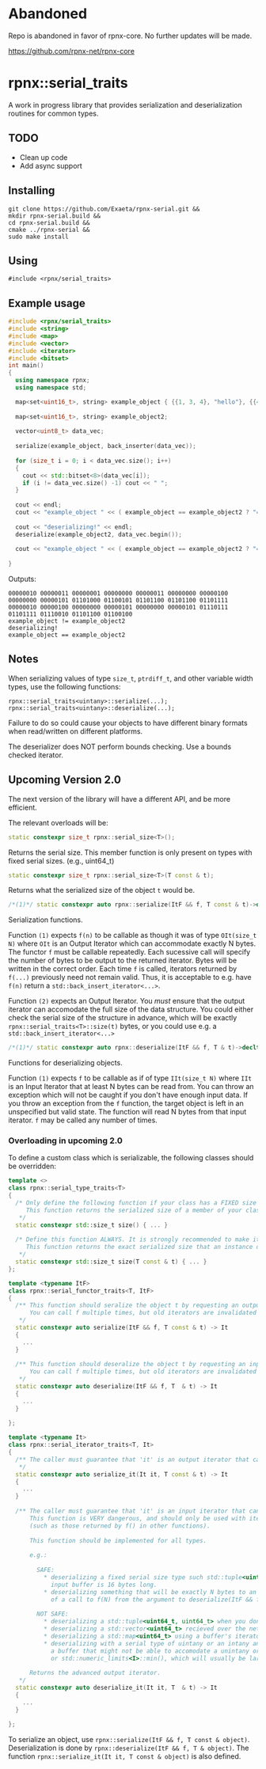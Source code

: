# Abandoned

Repo is abandoned in favor of rpnx-core. No further updates will be made.

https://github.com/rpnx-net/rpnx-core

# rpnx::serial_traits

A work in progress library that provides serialization and deserialization routines for common types.

## TODO

  * Clean up code
  * Add async support

## Installing

```
git clone https://github.com/Exaeta/rpnx-serial.git &&
mkdir rpnx-serial.build &&
cd rpnx-serial.build &&
cmake ../rpnx-serial &&
sudo make install
``` 

## Using

```#include <rpnx/serial_traits>```

## Example usage

```c++
#include <rpnx/serial_traits>
#include <string>
#include <map>
#include <vector>
#include <iterator>
#include <bitset>
int main()
{
  using namespace rpnx;
  using namespace std;

  map<set<uint16_t>, string> example_object { {{1, 3, 4}, "hello"}, {{4, 5}, "world" }};
  
  map<set<uint16_t>, string> example_object2;
  
  vector<uint8_t> data_vec;
    
  serialize(example_object, back_inserter(data_vec));
  
  for (size_t i = 0; i < data_vec.size(); i++)
  {
    cout << std::bitset<8>(data_vec[i]);
    if (i != data_vec.size() -1) cout << " ";
  }
  
  cout << endl;
  cout << "example_object " << ( example_object == example_object2 ? "==" : "!=" ) << " example_object2" << endl;
  
  cout << "deserializing!" << endl;
  deserialize(example_object2, data_vec.begin());
  
  cout << "example_object " << ( example_object == example_object2 ? "==" : "!=" ) << " example_object2" << endl;
    
}
```
Outputs:
```
00000010 00000011 00000001 00000000 00000011 00000000 00000100 00000000 00000101 01101000 01100101 01101100 01101100 01101111 00000010 00000100 00000000 00000101 00000000 00000101 01110111 01101111 01110010 01101100 01100100
example_object != example_object2
deserializing!
example_object == example_object2

```
## Notes

When serializing values of type ```size_t```, ```ptrdiff_t```, and other variable width types, use the following functions:
```
rpnx::serial_traits<uintany>::serialize(...);
rpnx::serial_traits<uintany>::deserialize(...);
```
Failure to do so could cause your objects to have different binary formats when read/written on different platforms.

The deserializer does NOT perform bounds checking. Use a bounds checked iterator.

## Upcoming Version 2.0

The next version of the library will have a different API, and be more efficient.

The relevant overloads will be:


```C++
static constexpr size_t rpnx::serial_size<T>();
```
Returns the serial size. This member function is only present on types with fixed serial sizes. (e.g., uint64_t)


```C++
static constexpr size_t rpnx::serial_size<T>(T const & t);
```
Returns what the serialized size of the object ```t``` would be.


```C++
/*(1)*/ static constexpr auto rpnx::serialize(ItF && f, T const & t)->decltype(f());

```
Serialization functions.


Function ```(1)``` expects ```f(n)``` to be callable as though it was of type ```OIt(size_t N)``` where ```OIt``` is an Output Iterator which can accommodate exactly N bytes. The functor ```f``` must be callable repeatedly. Each sucessive call will specify the number of bytes to be output to the returned iterator. Bytes will be  written in the correct order. Each time ```f``` is called, iterators returned by ```f(...)``` previously need not remain valid. Thus, it is acceptable to e.g. have ```f(n)``` return a ```std::back_insert_iterator<...>```.

Function ```(2)``` expects an Output Iterator. You *must* ensure that the output iterator can accomodate the full size of the data structure. You could either check the serial size of the structure in advance, which will be exactly ```rpnx::serial_traits<T>::size(t)``` bytes, or you could use e.g. a ```std::back_insert_iterator<...>```</s>

```C++
/*(1)*/ static constexpr auto rpnx::deserialize(ItF && f, T & t)->decltype(f());
```
Functions for deserializing objects.

Function ```(1)``` expects ```f``` to be callable as if of type ```IIt(size_t N)``` where ```IIt``` is an Input Iterator that at least N bytes can be read from. You can throw an exception which will not be caught if you don't have enough input data. If you throw an exception from the ```f``` function, the target object is left in an unspecified but valid state. The function will read N bytes from that input iterator. ```f``` may be called any number of times.

### Overloading in upcoming 2.0

To define a custom class which is serializable, the following classes should be overridden:

```C++
template <>
class rpnx::serial_type_traits<T>
{
  /* Only define the following function if your class has a FIXED size when serialized.
     This function returns the serialized size of a member of your class.
   */
  static constexpr std::size_t size() { ... }
  
  /* Define this function ALWAYS. It is strongly recommended to make it constexpr if possible.
     This function returns the exact serialized size that an instance of your class would be.
   */
  static constexpr std::size_t size(T const & t) { ... }
};

template <typename ItF>
class rpnx::serial_functor_traits<T, ItF>
{
  /** This function should seralize the object t by requesting an output iterator from the function f.
      You can call f multiple times, but old iterators are invalidated by a call to f(...)   
   */
  static constexpr auto serialize(ItF && f, T const & t) -> It
  {
    ...
  }
  
  /** This function should deseralize the object t by requesting an input iterator from the function f.
      You can call f multiple times, but old iterators are invalidated by a call to f(...)   
   */
  static constexpr auto deserialize(ItF && f, T  & t) -> It
  {
    ...
  }
  
};

template <typename It>
class rpnx::serial_iterator_traits<T, It>
{
  /** The caller must guarantee that 'it' is an output iterator that can accept the required number of bytes.
   */
  static constexpr auto serialize_it(It it, T const & t) -> It
  {
    ...
  }
  
  /** The caller must guarantee that 'it' is an input iterator that can provide the required number of bytes.
      This function is VERY dangerous, and should only be used with iterators you know can accomodate the data,
      (such as those returned by f() in other functions).
     
      This function should be implemented for all types.
      
      e.g.:
      
        SAFE:
          * deserializing a fixed serial size type such std::tuple<uint64_t, uint64_t> when you know the 
            input buffer is 16 bytes long.
          * deserializing something that will be exactly N bytes to an iterator you received as the result
            of a call to f(N) from the argument to deserialize(ItF && f, T const & t)
          
        NOT SAFE:
          * deserializing a std::tuple<uint64_t, uint64_t> when you don't check the input size beforehand
          * deserializing a std::vector<uint64_t> recieved over the network using a vector's .begin()
          * deserializing a std::map<uint64_t> using a buffer's iterator
          * deserializing with a serial type of uintany or an intany an integer of type I from
            a buffer that might not be able to accomodate a unintany or intany value of std::numeric_limits<I>::max(),
            or std::numeric_limits<I>::min(), which will usually be larger than the sizeof that integral type. 
      
      Returns the advanced output iterator. 
   */
  static constexpr auto deserialize_it(It it, T  & t) -> It
  {
    ...
  }
  
};
```

To serialize an object, use ```rpnx::serialize(ItF && f, T const & object)```. Deserialization is done by ```rpnx::deserialize(ItF && f, T & object)```. The function ```rpnx::serialize_it(It it, T const & object)``` is also defined.

